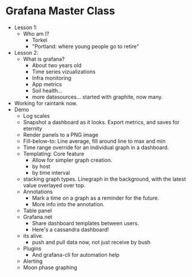 # Grafana Master Class

* Lesson 1:
    * Who am I?
        * Torkel
        * "Portland: where young people go to retire"
* Lesson 2:
    * What is grafana?
        * About two years old
        * Time series vizualizations
        * Infra monitoring
        * App metrics
        * Soil health...
        * more datasources... started with graphite, now many.
* Working for raintank now.
* Demo
    * Log scales
    * Snapshot a dashboard as it looks. Export metrics, and saves for eternity
    * Render panels to a PNG image
    * Fill-below-to: Line average, fill around line to max and min
    * Time range override for an individual graph in a dashboard.
    * Templating: Core feature
        * Allow for simpler graph creation.
        * by host
        * by time interval
    * stacking graph types.  Linegraph in the background, with the latest
      value overlayed over top.
    * Annotations
        * Mark a time on a graph as a reminder for the future.
        * More info into the annotation.
    * Table panel
    * Grafana.net
        * Share dashboard templates between users.
        * Here's a cassandra dashboard!
    * its alive.
        * push and pull data now, not just receive by bush
    * Plugins
        * And grafana-cli for automation help
    * Alerting
    * Moon phase graphing
    
